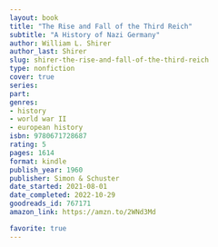 ```yaml
---
layout: book
title: "The Rise and Fall of the Third Reich"
subtitle: "A History of Nazi Germany"
author: William L. Shirer
author_last: Shirer
slug: shirer-the-rise-and-fall-of-the-third-reich
type: nonfiction
cover: true
series: 
part: 
genres:
- history
- world war II
- european history
isbn: 9780671728687
rating: 5
pages: 1614
format: kindle
publish_year: 1960
publisher: Simon & Schuster
date_started: 2021-08-01
date_completed: 2022-10-29
goodreads_id: 767171
amazon_link: https://amzn.to/2WNd3Md

favorite: true
---
```

